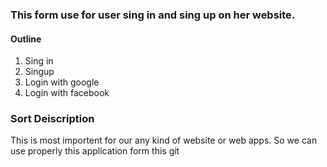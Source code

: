 ### This form use for user sing in and sing up on her website.

#### Outline
1. Sing in
2. Singup
3. Login with google
4. Login with facebook

### Sort Deiscription
This is most importent for our any kind of website or web apps. So we can use properly this application form this git